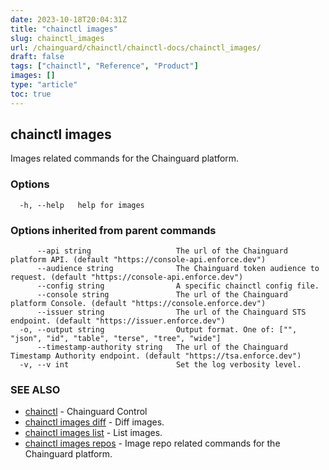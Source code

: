 ```yaml
---
date: 2023-10-18T20:04:31Z
title: "chainctl images"
slug: chainctl_images
url: /chainguard/chainctl/chainctl-docs/chainctl_images/
draft: false
tags: ["chainctl", "Reference", "Product"]
images: []
type: "article"
toc: true
---
```

## chainctl images

Images related commands for the Chainguard platform.

### Options

```
  -h, --help   help for images
```

### Options inherited from parent commands

```
      --api string                   The url of the Chainguard platform API. (default "https://console-api.enforce.dev")
      --audience string              The Chainguard token audience to request. (default "https://console-api.enforce.dev")
      --config string                A specific chainctl config file.
      --console string               The url of the Chainguard platform Console. (default "https://console.enforce.dev")
      --issuer string                The url of the Chainguard STS endpoint. (default "https://issuer.enforce.dev")
  -o, --output string                Output format. One of: ["", "json", "id", "table", "terse", "tree", "wide"]
      --timestamp-authority string   The url of the Chainguard Timestamp Authority endpoint. (default "https://tsa.enforce.dev")
  -v, --v int                        Set the log verbosity level.
```

### SEE ALSO

* [chainctl](/chainguard/chainctl/chainctl-docs/chainctl/)	 - Chainguard Control
* [chainctl images diff](/chainguard/chainctl/chainctl-docs/chainctl_images_diff/)	 - Diff images.
* [chainctl images list](/chainguard/chainctl/chainctl-docs/chainctl_images_list/)	 - List images.
* [chainctl images repos](/chainguard/chainctl/chainctl-docs/chainctl_images_repos/)	 - Image repo related commands for the Chainguard platform.

